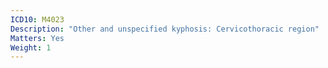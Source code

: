 ```yaml
---
ICD10: M4023
Description: "Other and unspecified kyphosis: Cervicothoracic region"
Matters: Yes
Weight: 1
---
```


